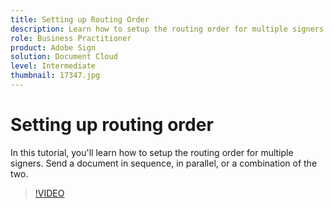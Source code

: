 ```yaml
---
title: Setting up Routing Order
description: Learn how to setup the routing order for multiple signers
role: Business Practitioner
product: Adobe Sign
solution: Document Cloud
level: Intermediate
thumbnail: 17347.jpg
---
```


# Setting up routing order

In this tutorial, you'll learn how to setup the routing order for multiple signers. Send a document in sequence, in parallel, or a combination of the two.

>[!VIDEO](https://video.tv.adobe.com/v/17347?hidetitle=true)